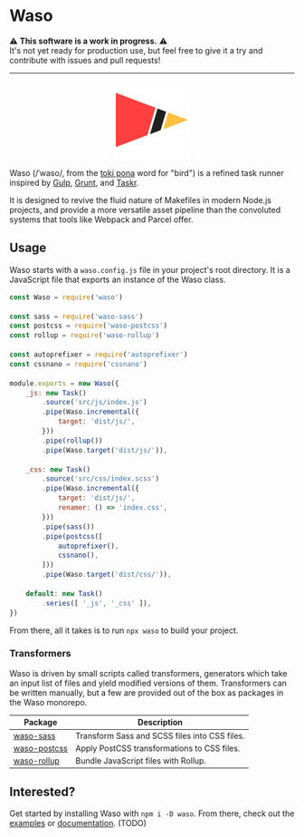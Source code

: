 # Waso

⚠ **This software is a work in progress.** ⚠\
It's not yet ready for production use, but feel free to give it a try and contribute with issues and pull requests!

---

<div align="center">
	<img src="logo.png" alt="Logo">
</div>

Waso (/ˈwaso/, from the [toki pona](https://tokipona.org/) word for "bird") is a refined task runner inspired by [Gulp](https://gulpjs.com/), [Grunt](https://gruntjs.com/), and [Taskr](https://github.com/lukeed/taskr/).

It is designed to revive the fluid nature of Makefiles in modern Node.js projects, and provide a more versatile asset pipeline than the convoluted systems that tools like Webpack and Parcel offer.

## Usage

Waso starts with a `waso.config.js` file in your project's root directory. It is a JavaScript file that exports an instance of the Waso class.

```js
const Waso = require('waso')

const sass = require('waso-sass')
const postcss = require('waso-postcss')
const rollup = require('waso-rollup')

const autoprefixer = require('autoprefixer')
const cssnano = require('cssnano')

module.exports = new Waso({
	_js: new Task()
		.source('src/js/index.js')
		.pipe(Waso.incremental({
			target: 'dist/js/',
		}))
		.pipe(rollup())
		.pipe(Waso.target('dist/js/')),

	_css: new Task()
		.source('src/css/index.scss')
		.pipe(Waso.incremental({
			target: 'dist/js/',
			renamer: () => 'index.css',
		}))
		.pipe(sass())
		.pipe(postcss([
			autoprefixer(),
			cssnano(),
		]))
		.pipe(Waso.target('dist/css/')),

	default: new Task()
		.series([ '_js', '_css' ]),
})
```

From there, all it takes is to run `npx waso` to build your project.

### Transformers

Waso is driven by small scripts called transformers, generators which take an input list of files and yield modified versions of them. Transformers can be written manually, but a few are provided out of the box as packages in the Waso monorepo.

| Package | Description |
| ------- | ----------- |
| [waso-sass](/packages/waso-sass) | Transform Sass and SCSS files into CSS files. |
| [waso-postcss](/packages/waso-postcss) | Apply PostCSS transformations to CSS files. |
| [waso-rollup](/packages/waso-rollup) | Bundle JavaScript files with Rollup. |

## Interested?

Get started by installing Waso with `npm i -D waso`. From there, check out the [examples](docs/examples.md) or [documentation](docs/waso.md). (TODO)
